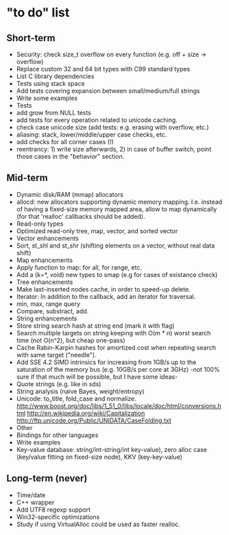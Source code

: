 "to do" list
===

Short-term
---

* Security: check size_t overflow on every function (e.g. off + size -> overflow)
* Replace custom 32 and 64 bit types with C99 standard types
* List C library dependencies
* Tests using stack space
* Add tests covering expansion between small/medium/full strings
* Write some examples
* Tests
 * add grow from NULL tests
 * add tests for every operation related to unicode caching.
 * check case unicode size (add tests: e.g. erasing with overflow, etc.)
 * aliasing: stack, lower/middle/upper case checks, etc.
 * add checks for all corner cases (!)
 * reentrancy: 1) write size afterwards, 2) in case of buffer switch, point those cases in the "behavior" section.

Mid-term
---

* Dynamic disk/RAM (mmap) allocators
 * allocd: new allocators supporting dynamic memory mapping. I.e. instead of having a fixed-size memory mapped area, allow to map dynamically (for that 'realloc' callbacks should be added).
* Read-only types
 * Optimized read-only tree, map, vector, and sorted vector
* Vector enhancements
 * Sort, st_shl and st_shr (shifting elements on a vector, without real data shift)
* Map enhancements
 * Apply function to map: for all, for range, etc.
 * Add a (k=\*, void) new types to smap (e.g for cases of existance check)
* Tree enhancements
 * Make last-inserted nodes cache, in order to speed-up delete.
 * Iterator: In addition to the callback, add an iterator for traversal.
 * min, max, range query
 * Compare, substract, add.
* String enhancements
 * Store string search hash at string end (mark it with flag)
 * Search multiple targets on string keeping with O(m * n) worst search time (not O(n^2), but cheap one-pass)
 * Cache Rabin-Karpin hashes for amortized cost when repeating search with same target ("needle").
 * Add SSE 4.2 SIMD intrinsics for increasing from 1GB/s up to the saturation of the memory bus (e.g. 10GB/s per core at 3GHz) \-not 100% sure if that much will be possible, but I have some ideas\-
 * Quote strings (e.g. like in sds)
 * String analysis (naive Bayes, weight/entropy)
 * Unicode: to_title, fold_case and normalize. http://www.boost.org/doc/libs/1_51_0/libs/locale/doc/html/conversions.html http://en.wikipedia.org/wiki/Capitalization http://ftp.unicode.org/Public/UNIDATA/CaseFolding.txt
* Other
 * Bindings for other languages
* Write examples
 * Key-value database: string/int-string/int key-value), zero alloc case (key/value fitting on fixed-size node), KKV (key-key-value)

Long-term (never)
---

* Time/date
* C++ wrapper
* Add UTF8 regexp support
* Win32-specific optimizations
 * Study if using VirtualAlloc could be used as faster realloc.

